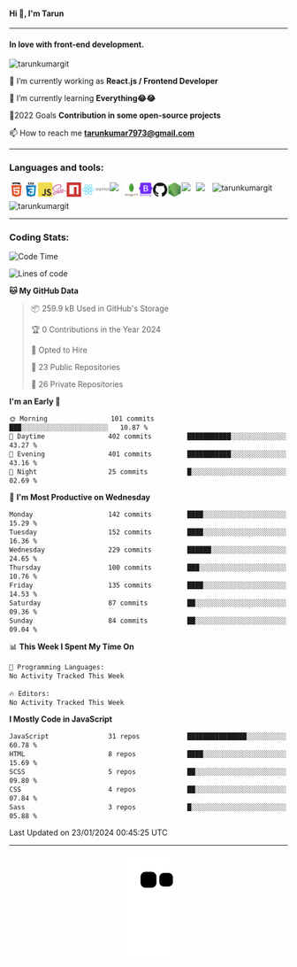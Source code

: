 <h4>Hi 👋, I'm Tarun</h4>
<hr />
<h4 align="left">In love with front-end development.</h4>

<p><img src="https://komarev.com/ghpvc/?username=tarunkumargit&label=Profile%20views&color=0e75b6&style=flat" alt="tarunkumargit" /> </p>

🔭 I’m currently working as **React.js / Frontend Developer**

🌱 I’m currently learning **Everything😂😂**

🤝2022 Goals **Contribution in some open-source projects**

📫 How to reach me **tarunkumar7973@gmail.com**

<hr />

### Languages and tools:

 <img align="left" width="26px" src="https://raw.githubusercontent.com/github/explore/80688e429a7d4ef2fca1e82350fe8e3517d3494d/topics/html/html.png" />
 <img align="left" width="26px" src="https://raw.githubusercontent.com/github/explore/80688e429a7d4ef2fca1e82350fe8e3517d3494d/topics/css/css.png" />
 <img align="left" width="26px" src="https://raw.githubusercontent.com/github/explore/80688e429a7d4ef2fca1e82350fe8e3517d3494d/topics/javascript/javascript.png" />
 <img align="left" width="26px" src="https://raw.githubusercontent.com/github/explore/80688e429a7d4ef2fca1e82350fe8e3517d3494d/topics/sass/sass.png" />
 <img align="left" width="26px" src="https://raw.githubusercontent.com/github/explore/80688e429a7d4ef2fca1e82350fe8e3517d3494d/topics/npm/npm.png" />
 <img align="left" width="26px" src="https://raw.githubusercontent.com/github/explore/80688e429a7d4ef2fca1e82350fe8e3517d3494d/topics/react/react.png" />
 <img align="left" width="26px" src="https://raw.githubusercontent.com/devicons/devicon/master/icons/express/express-original-wordmark.svg"/>
 <img align="left" width="26px" src="https://www.vectorlogo.zone/logos/figma/figma-icon.svg"/>
 <img align="left" width="26px" src="https://raw.githubusercontent.com/devicons/devicon/master/icons/mongodb/mongodb-original-wordmark.svg"/>
 <img align="left" width="26px" src="https://raw.githubusercontent.com/devicons/devicon/master/icons/bootstrap/bootstrap-plain-wordmark.svg" />
 <img align="left" width="26px" src="https://raw.githubusercontent.com/github/explore/78df643247d429f6cc873026c0622819ad797942/topics/github/github.png" />
 <img align="left" width="26px" src="https://raw.githubusercontent.com/github/explore/80688e429a7d4ef2fca1e82350fe8e3517d3494d/topics/nodejs/nodejs.png" />
 <img align="left" width="26px" src="https://download.blender.org/branding/community/blender_community_badge_white.svg" />
 <img align="left" width="26px" src="https://www.vectorlogo.zone/logos/tailwindcss/tailwindcss-icon.svg"/>

<p>&nbsp;<img align="center" src="https://github-readme-stats.vercel.app/api?username=tarunkumargit&show_icons=true&theme=react" alt="tarunkumargit" /></p>

<p><img align="center" src="https://github-readme-streak-stats.herokuapp.com/?user=tarunkumargit&show_icons=true&theme=react" alt="tarunkumargit" /></p>

<hr>

### Coding Stats:

<!--START_SECTION:waka-->
![Code Time](http://img.shields.io/badge/Code%20Time-1%2C758%20hrs%2037%20mins-blue)

![Lines of code](https://img.shields.io/badge/From%20Hello%20World%20I%27ve%20Written-2.4%20million%20lines%20of%20code-blue)

**🐱 My GitHub Data** 

> 📦 259.9 kB Used in GitHub's Storage 
 > 
> 🏆 0 Contributions in the Year 2024
 > 
> 💼 Opted to Hire
 > 
> 📜 23 Public Repositories 
 > 
> 🔑 26 Private Repositories 
 > 
**I'm an Early 🐤** 

```text
🌞 Morning                101 commits         ███░░░░░░░░░░░░░░░░░░░░░░   10.87 % 
🌆 Daytime                402 commits         ███████████░░░░░░░░░░░░░░   43.27 % 
🌃 Evening                401 commits         ███████████░░░░░░░░░░░░░░   43.16 % 
🌙 Night                  25 commits          █░░░░░░░░░░░░░░░░░░░░░░░░   02.69 % 
```
📅 **I'm Most Productive on Wednesday** 

```text
Monday                   142 commits         ████░░░░░░░░░░░░░░░░░░░░░   15.29 % 
Tuesday                  152 commits         ████░░░░░░░░░░░░░░░░░░░░░   16.36 % 
Wednesday                229 commits         ██████░░░░░░░░░░░░░░░░░░░   24.65 % 
Thursday                 100 commits         ███░░░░░░░░░░░░░░░░░░░░░░   10.76 % 
Friday                   135 commits         ████░░░░░░░░░░░░░░░░░░░░░   14.53 % 
Saturday                 87 commits          ██░░░░░░░░░░░░░░░░░░░░░░░   09.36 % 
Sunday                   84 commits          ██░░░░░░░░░░░░░░░░░░░░░░░   09.04 % 
```


📊 **This Week I Spent My Time On** 

```text
💬 Programming Languages: 
No Activity Tracked This Week

🔥 Editors: 
No Activity Tracked This Week
```

**I Mostly Code in JavaScript** 

```text
JavaScript               31 repos            ███████████████░░░░░░░░░░   60.78 % 
HTML                     8 repos             ████░░░░░░░░░░░░░░░░░░░░░   15.69 % 
SCSS                     5 repos             ██░░░░░░░░░░░░░░░░░░░░░░░   09.80 % 
CSS                      4 repos             ██░░░░░░░░░░░░░░░░░░░░░░░   07.84 % 
Sass                     3 repos             █░░░░░░░░░░░░░░░░░░░░░░░░   05.88 % 
```




 Last Updated on 23/01/2024 00:45:25 UTC
<!--END_SECTION:waka-->

<hr>
<p align="center">
  <img src="https://github.com/tarunkumargit/tarunkumargit/raw/output/github-contribution-grid-snake.svg" alt="snake"></center>
</p>
